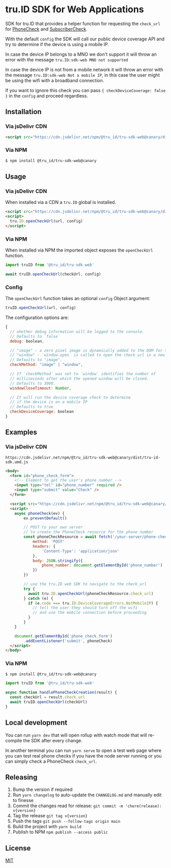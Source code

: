 # tru.ID SDK for Web Applications

SDK for tru.ID that provides a helper function for requesting the `check_url` for [PhoneCheck](https://tru.id/docs/phone-check) and [SubscriberCheck](https://tru.id/docs/subscriber-check).

With the default `config` the SDK will call our public device coverage API and try to determine if the device is using a mobile IP.

In case the device IP belongs to a MNO we don't support it will throw an error with the message `tru.ID:sdk-web MNO not supported`

In case the device IP is not from a mobile network it will throw an error with the message `tru.ID:sdk-web Not a mobile IP`, in this case the user might be using the wifi with a broadband connection.

If you want to ignore this check you can pass `{ checkDeviceCoverage: false }` in the `config` and proceed regardless.

## Installation

### Via jsDelivr CDN

```html
<script src="https://cdn.jsdelivr.net/npm/@tru_id/tru-sdk-web@canary/dist/tru-id-sdk.umd.js"></script>
```

### Via NPM

```sh
$ npm install @tru_id/tru-sdk-web@canary
```

## Usage

### Via jsDelivr CDN

When installed via a CDN a `tru.ID` global is installed.

```html
<script src="https://cdn.jsdelivr.net/npm/@tru_id/tru-sdk-web@canary/dist/tru-id-sdk.umd.js"></script>
<script>
  tru.ID.openCheckUrl(url, config)
</script>
```

### Via NPM

When installed via NPM the imported object exposes the `openCheckUrl` function.

```js
import truID from '@tru_id/tru-sdk-web'

await truID.openCheckUrl(checkUrl, config)
```

### Config

The `openCheckUrl` function takes an optional `config` Object argument:

```js
truID.openCheckUrl(url, config)
```

The configuration options are:

```js
{
  // whether debug information will be logged to the console.
  // Defaults to `false`
  debug: boolean,

  // "image" - a zero pixel image is dynamically added to the DOM for the check_url request
  // "window" - `window.open` is called to open the check_url in a new window
  // Defaults to "image".
  checkMethod: "image" | "window",

  // If `checkMethod` was set to `window` identifies the number of
  // milliseconds after which the opened window will be closed.
  // Defaults to 3000.
  windowCloseTimeout: Number,

  // It will run the device coverage check to determine
  // if the device is on a mobile IP
  // Defaults to true
  checkDeviceCoverage: boolean
}
```

## Examples

### Via jsDelivr CDN

`https://cdn.jsdelivr.net/npm/@tru_id/tru-sdk-web@canary/dist/tru-id-sdk.umd.js`

```html
<body>
  <form id="phone_check_form">
    <!-- Element to get the user's phone number -->
    <input type="tel" id="phone_number" required />
    <input type="submit" value="Check" />
  </form>

  <script src="https://cdn.jsdelivr.net/npm/@tru_id/tru-sdk-web@canary/dist/tru-id-sdk.umd.js"></script>
  <script>
    async phoneCheck(ev) {
        ev.preventDefault()

        // POST to your own server
        // to create the PhoneCheck resource for the phone number
        const phoneCheckResource = await fetch('/your-server/phone-check', {
            method: 'POST'
            headers: {
                'Content-Type': 'application/json'
            },
            body: JSON.stringify({
                phone_number: document.getElementById('phone_number')
            })
        })

        // use the tru.ID web SDK to navigate to the check_url
        try {
          await tru.ID.openCheckUrl(phoneCheckResource.check_url)
        } catch (e) {
          if (e.code === tru.ID.DeviceCoverageErrors.NotMobileIP) {
            // tell the user they should turn off the wifi
            // and use the mobile connection before proceeding
          }
        }
    }

    document.getElementById('phone_check_form')
        .addEventListener('submit', phoneCheck)
  </script>
</body>
```

### Via NPM

```sh
$ npm install @tru_id/tru-sdk-web@canary
```

```js
import truID from '@tru_id/tru-sdk-web'

async function handlePhoneCheckCreation(result) {
  const checkUrl = result.check_url
  await truID.openCheckUrl(checkUrl)
}
```

## Local development

You can run `yarn dev` that will open rollup with watch mode that will re-compile the SDK after every change.

In another terminal you can run `yarn serve` to open a test web page where you can test real phone checks if you have the node server running or you can simply check a PhoneCheck `check_url`.

## Releasing

1. Bump the version if required
2. Run `yarn changelog` to auto-update the `CHANGELOG.md` and manually edit to finesse
3. Commit the changes read for release: `git commit -m 'chore(release): v{version}`
4. Tag the release `git tag v{version}`
5. Push the tags `git push --follow-tags origin main`
6. Build the project with `yarn build`
6. Publish to NPM `npm publish --access public`

## License

[MIT](LICENSE)
